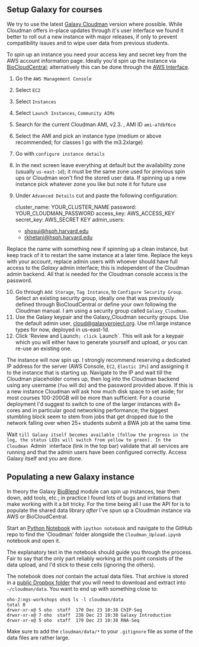 ## Setup Galaxy for courses

We try to use the latest [Galaxy Cloudman](https://wiki.galaxyproject.org/CloudMan) version where possible. While Cloudman offers in-place updates through it's user interface we found it better to roll out a new instance with major releases, if only to prevent compatibility issues and to wipe user data from previous students.

To spin up an instance you need your access key and secret key from the AWS account information page. Ideally you'd spin up the instance via [BioCloudCentral](https://biocloudcentral.herokuapp.com/launch); alternatively this can be done through the [AWS Interface](https://aws.amazon.com/).

1. Go the `AWS Management Console`
2. Select `EC2`
3. Select `Instances`
4. Select `Launch Instances`, `Community AIMs`
5. Search for the current Cloudman AMI, v2.3. , AMI ID `ami-a7dbf6ce`
6. Select the AMI and pick an instance type (medium or above recommended; for classes I go with the m3.2xlarge)
7. Go with `configure instance details`
8. In the next screen leave everything at default but the availability zone (usually `us-east-1d`); it must be the same zone used for previous spin ups or Cloudman won't find the stored user data. If spinning up a new instance pick whatever zone you like but note it for future use
9. Under `Advanced Details` cut and paste the following configuration:

    cluster_name: YOUR_CLUSTER_NAME
    password: YOUR_CLOUDMAN_PASSWORD
    access_key: AWS_ACCESS_KEY
    secret_key: AWS_SECRET KEY
    admin_users:
     - shosui@hsph.harvard.edu
     - rkhetani@hsph.harvard.edu

Replace the name with something new if spinning up a clean instance, but keep track of it to restart the same instance at a later time. Replace the keys with your account, replace admin users with whoever should have full access to the _Galaxy_ admin interface; this is independent of the Cloudman admin backend. All that is needed for the Cloudman console access is the password. 

10. Go through `Add Storage`, `Tag Instance`, to `Configure Security Group`. Select an existing security group, ideally one that was previously defined through BioCloudCentral or define your own following the Cloudman manual. I am using a security group called `Galaxy_Cloudman`. 
11. Use the Galaxy keypair and the Galaxy_Cloudman security groups. Use the default admin user, cloud@galaxyproject.org. Use m1.large instance types for now, deployed in us-east-1d.
12. Click 'Review and Launch`; click `Launch`. This will ask for a keypair which you will either have to generate yourself and upload, _or_ you can re-use an existing one. 

The instance will now spin up. I strongly recommend reserving a dedicated IP address for the server (AWS Console, `EC2`, `Elastic IPs`) and assigning it to the instance that is starting up. Navigate to the IP and wait till the Cloudman placeholder comes up, then log into the Cloudman backend using any username (`foo` will do) and the password provided above. If this is a new instance Cloudman will ask how much disk space to set aside; for most courses 100-200GB will be more than sufficient. For a course deployment I'd suggest to switch to one of the larger instances with 8+ cores and in particular good networking performance; the biggest stumbling block seem to stem from jobs that get dropped due to the network falling over when 25+ students submit a BWA job at the same time.

Wait `till Galaxy itself becomes available (follow the progress in the log, the status LEDs will switch from yellow to green). In the Cloudman `Admin` interface (link in the top bar) validate that all services are running and that the admin users have been configured correctly. Access Galaxy itself and you are done.

## Populating a new Galaxy instance

In theory the Galaxy [BioBlend]() module can spin up instances, tear them down, add tools, etc.; in practice I found lots of bugs and irritations that make working with it a bit tricky. For the time being all I use the API for is to populate the shared data library _after_ I've spun up a Cloudman instance via AWS or BioCloudCentral.

Start an [Python Notebook](http://ipython.org/ipython-doc/dev/notebook/notebook.html#starting-the-notebook-server) with `ipython notebook` and navigate to the GitHub repo to find the 'Cloudman' folder alongside the `Cloudman_Upload.ipynb` notebook and open it. 

The explanatory text in the notebook should guide you through the process. Fair to say that the only part reliably working at this point consists of the data upload, and I'd stick to these cells (ignoring the others).

The notebook does _not_ contain the actual data files. That archive is stored in a [public Dropbox folder]() that you will need to download and extract into `~/cloudman/data`. You want to end up with something close to:

```
oho-2:ngs-workshops oho$ ls -l cloudman/data
total 0
drwxr-xr-x@ 5 oho  staff  170 Dec 23 10:38 ChIP-Seq
drwxr-xr-x@ 7 oho  staff  238 Dec 23 10:38 Galaxy Introduction
drwxr-xr-x@ 5 oho  staff  170 Dec 23 10:38 RNA-Seq
```

Make sure to add the `cloudman/data/*` to your `.gitignore` file as some of the data files are rather large.



